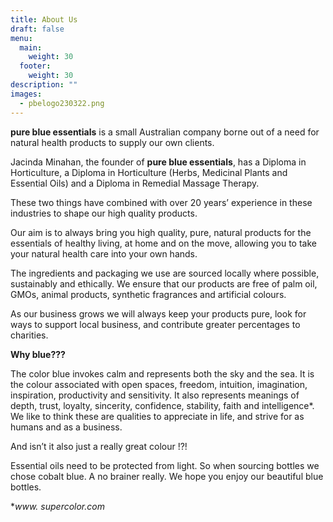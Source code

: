 ```yaml
---
title: About Us
draft: false
menu:
  main:
    weight: 30
  footer:
    weight: 30
description: ""
images:
  - pbelogo230322.png
---
```

**pure blue essentials** is a small Australian company borne out of a need for natural health products to supply our own clients.

Jacinda Minahan, the founder of **pure blue essentials**, has a Diploma in Horticulture, a Diploma in Horticulture (Herbs, Medicinal Plants and Essential Oils) and a Diploma in Remedial Massage Therapy.

These two things have combined with over 20 years’ experience in these industries to shape our high quality products.

Our aim is to always bring you high quality, pure, natural products for the essentials of healthy living, at home and on the move, allowing you to take your natural health care into your own hands.

The ingredients and packaging we use are sourced locally where possible, sustainably and ethically.  We ensure that our products are free of palm oil, GMOs, animal products, synthetic fragrances and artificial colours.

As our business grows we will always keep your products pure, look for ways to support local business, and contribute greater percentages to charities.

**Why blue???**

The color blue invokes calm and represents both the sky and the sea. It is the colour associated with open spaces, freedom, intuition, imagination, inspiration, productivity and sensitivity.  It also represents meanings of depth, trust, loyalty, sincerity, confidence, stability, faith and intelligence*.  We like to think these are qualities to appreciate in life, and strive for as humans and as a business.

And isn’t it also just a really great colour !?!

Essential oils need to be protected from light.  So when sourcing bottles we chose cobalt blue.  A no brainer really. We hope you enjoy our beautiful blue bottles.

\**www. supercolor.com*

</div>